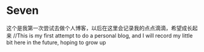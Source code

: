 # Seven
这个是我第一次尝试去做个人博客，以后在这里会记录我的点点滴滴，希望成长起来
//This is my first attempt to do a personal blog, and I will record my little bit here in the future, hoping to grow up
